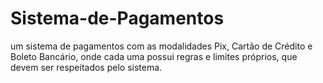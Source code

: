# Sistema-de-Pagamentos
 um sistema de pagamentos com as modalidades Pix, Cartão de Crédito e Boleto Bancário, onde cada uma  possui regras e limites próprios, que devem ser respeitados pelo sistema.

